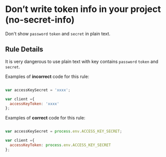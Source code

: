 # Don’t write token info in your project (no-secret-info)

Don't show `password` `token` and `secret` in plain text.


## Rule Details

It is very dangerous to use plain text with key contains `password` `token` and `secret`.

Examples of **incorrect** code for this rule:

```js

var accessKeySecret = 'xxxx';

var client ={
  accessKeyToken: 'xxxx'
};
```

Examples of **correct** code for this rule:

```js

var accessKeySecret = process.env.ACCESS_KEY_SECRET;

var client ={
  accessKeyToken: process.env.ACCESS_KEY_SECRET
};

```
